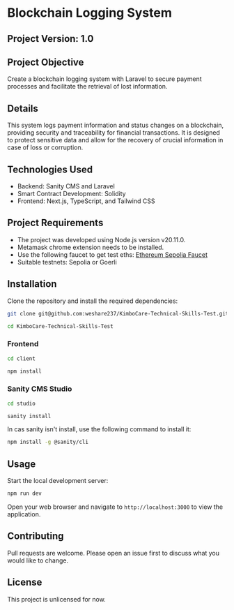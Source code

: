 # Blockchain Logging System

## Project Version: 1.0

## Project Objective

Create a blockchain logging system with Laravel to secure payment processes and facilitate the retrieval of lost information.

## Details

This system logs payment information and status changes on a blockchain, providing security and traceability for financial transactions. It is designed to protect sensitive data and allow for the recovery of crucial information in case of loss or corruption.

## Technologies Used

- Backend: Sanity CMS and Laravel
- Smart Contract Development: Solidity
- Frontend: Next.js, TypeScript, and Tailwind CSS

## Project Requirements

- The project was developed using Node.js version v20.11.0.
- Metamask chrome extension needs to be installed.
- Use the following faucet to get test eths: [Ethereum Sepolia Faucet](https://sepoliafaucet.com/)
- Suitable testnets: Sepolia or Goerli

## Installation

Clone the repository and install the required dependencies:

```bash
git clone git@github.com:weshare237/KimboCare-Technical-Skills-Test.git
```

```bash
cd KimboCare-Technical-Skills-Test
```

### Frontend

```bash
cd client
```

```bash
npm install
```

### Sanity CMS Studio

```bash
cd studio
```

```bash
sanity install
```

In cas sanity isn't install, use the following command to install it:

```bash
npm install -g @sanity/cli
```

## Usage

Start the local development server:

```bash
npm run dev
```

Open your web browser and navigate to `http://localhost:3000` to view the application.

## Contributing

Pull requests are welcome. Please open an issue first to discuss what you would like to change.

## License

This project is unlicensed for now.
